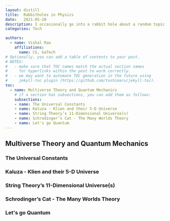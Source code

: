 ```yaml
---
layout: distill
title:  Rabbitholes in Physics 
date:   2021-05-20
description: I occasionally go into a rabbit hole about a random topic. Here is what I have found so far!
categories: Tech

authors:
  - name: Vishal Rao
    affiliations:
      name: CS, GaTech
# Optionally, you can add a table of contents to your post.
# NOTES:
#   - make sure that TOC names match the actual section names
#     for hyperlinks within the post to work correctly.
#   - we may want to automate TOC generation in the future using
#     jekyll-toc plugin (https://github.com/toshimaru/jekyll-toc).
toc:
  - name: Multiverse Theory and Quantum Mechanics
    # if a section has subsections, you can add them as follows:
    subsections:
    - name: The Universal Constants
    - name: Kaluza - Klien and their 5-D Universe
    - name: String Theory’s 11-Dimensional Universe(s)
    - name: Schrodinger’s Cat - The Many Worlds Theory
    - name: Let's go Quantum
---
```


## Multiverse Theory and Quantum Mechanics

### The Universal Constants

### Kaluza - Klien and their 5-D Universe

### String Theory’s 11-Dimensional Universe(s)

### Schrodinger’s Cat - The Many Worlds Theory

### Let's go Quantum 
